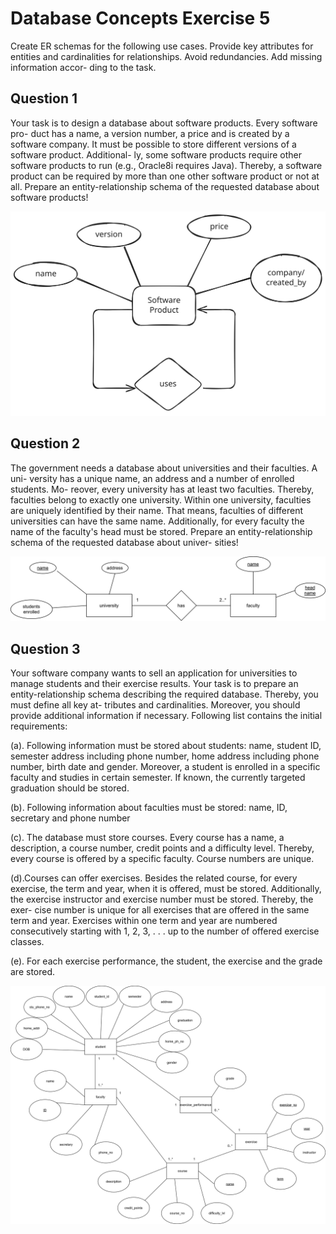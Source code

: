 # Database Concepts Exercise 5

Create ER schemas for the following use cases. Provide key attributes for entities and
cardinalities for relationships. Avoid redundancies. Add missing information accor-
ding to the task.

## Question 1

Your task is to design a database about software products. Every software pro-
duct has a name, a version number, a price and is created by a software company.
It must be possible to store different versions of a software product. Additional-
ly, some software products require other software products to run (e.g., Oracle8i
requires Java). Thereby, a software product can be required by more than one
other software product or not at all.
Prepare an entity-relationship schema of the requested database about software
products!

![task 1 image](./exercise5-images/dbc-exercise-5-1.svg)

## Question 2

The government needs a database about universities and their faculties. A uni-
versity has a unique name, an address and a number of enrolled students. Mo-
reover, every university has at least two faculties. Thereby, faculties belong to
exactly one university. Within one university, faculties are uniquely identified
by their name. That means, faculties of different universities can have the same
name. Additionally, for every faculty the name of the faculty's head must be
stored.
Prepare an entity-relationship schema of the requested database about univer-
sities!

![task 2 image](./exercise5-images/dbc-exercise-5-2.svg)


## Question 3

Your software company wants to sell an application for universities to manage
students and their exercise results. Your task is to prepare an entity-relationship
schema describing the required database. Thereby, you must define all key at-
tributes and cardinalities. Moreover, you should provide additional information
if necessary. Following list contains the initial requirements:

(a). Following information must be stored about students: name, student ID,
semester address including phone number, home address including phone
number, birth date and gender. Moreover, a student is enrolled in a specific
faculty and studies in certain semester. If known, the currently targeted
graduation should be stored.

(b). Following information about faculties must be stored: name, ID, secretary
and phone number

(c). The database must store courses. Every course has a name, a description,
a course number, credit points and a difficulty level. Thereby, every course
is offered by a specific faculty. Course numbers are unique.

(d).Courses can offer exercises. Besides the related course, for every exercise,
the term and year, when it is offered, must be stored. Additionally, the
exercise instructor and exercise number must be stored. Thereby, the exer-
cise number is unique for all exercises that are offered in the same term
and year. Exercises within one term and year are numbered consecutively
starting with 1, 2, 3, . . . up to the number of offered exercise classes.

(e). For each exercise performance, the student, the exercise and the grade are
stored.

![task 3 image](./exercise5-images/dbc-exercise-5-3.svg)

